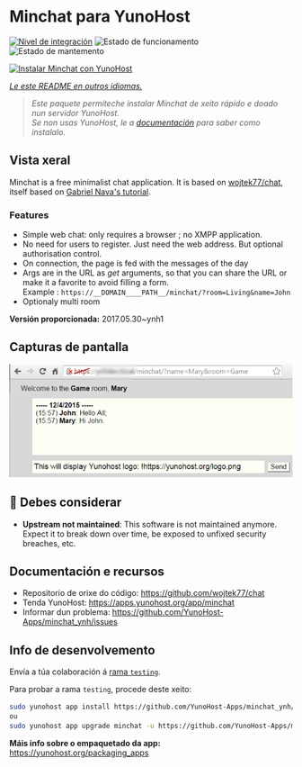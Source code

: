 <!--
NOTA: Este README foi creado automáticamente por <https://github.com/YunoHost/apps/tree/master/tools/readme_generator>
NON debe editarse manualmente.
-->

# Minchat para YunoHost

[![Nivel de integración](https://dash.yunohost.org/integration/minchat.svg)](https://dash.yunohost.org/appci/app/minchat) ![Estado de funcionamento](https://ci-apps.yunohost.org/ci/badges/minchat.status.svg) ![Estado de mantemento](https://ci-apps.yunohost.org/ci/badges/minchat.maintain.svg)

[![Instalar Minchat con YunoHost](https://install-app.yunohost.org/install-with-yunohost.svg)](https://install-app.yunohost.org/?app=minchat)

*[Le este README en outros idiomas.](./ALL_README.md)*

> *Este paquete permíteche instalar Minchat de xeito rápido e doado nun servidor YunoHost.*  
> *Se non usas YunoHost, le a [documentación](https://yunohost.org/install) para saber como instalalo.*

## Vista xeral

Minchat is a free minimalist chat application. It is based on [wojtek77/chat](https://github.com/wojtek77/chat), itself based on [Gabriel Nava's tutorial](http://code.tutsplus.com/tutorials/how-to-create-a-simple-web-based-chat-application--net-5931).

### Features

- Simple web chat: only requires a browser ; no XMPP application.
- No need for users to register. Just need the web address. But optional authorisation control.
- On connection, the page is fed with the messages of the day
- Args are in the URL as *get* arguments, so that you can share the URL or make it a favorite to avoid filling a form.  
Example : `https://__DOMAIN____PATH__/minchat/?room=Living&name=John`
- Optionaly multi room

**Versión proporcionada:** 2017.05.30~ynh1

## Capturas de pantalla

![Captura de pantalla de Minchat](./doc/screenshots/minchat_ynh_screenshot01.gif)

## :red_circle: Debes considerar

- **Upstream not maintained**: This software is not maintained anymore. Expect it to break down over time, be exposed to unfixed security breaches, etc.

## Documentación e recursos

- Repositorio de orixe do código: <https://github.com/wojtek77/chat>
- Tenda YunoHost: <https://apps.yunohost.org/app/minchat>
- Informar dun problema: <https://github.com/YunoHost-Apps/minchat_ynh/issues>

## Info de desenvolvemento

Envía a túa colaboración á [rama `testing`](https://github.com/YunoHost-Apps/minchat_ynh/tree/testing).

Para probar a rama `testing`, procede deste xeito:

```bash
sudo yunohost app install https://github.com/YunoHost-Apps/minchat_ynh/tree/testing --debug
ou
sudo yunohost app upgrade minchat -u https://github.com/YunoHost-Apps/minchat_ynh/tree/testing --debug
```

**Máis info sobre o empaquetado da app:** <https://yunohost.org/packaging_apps>
